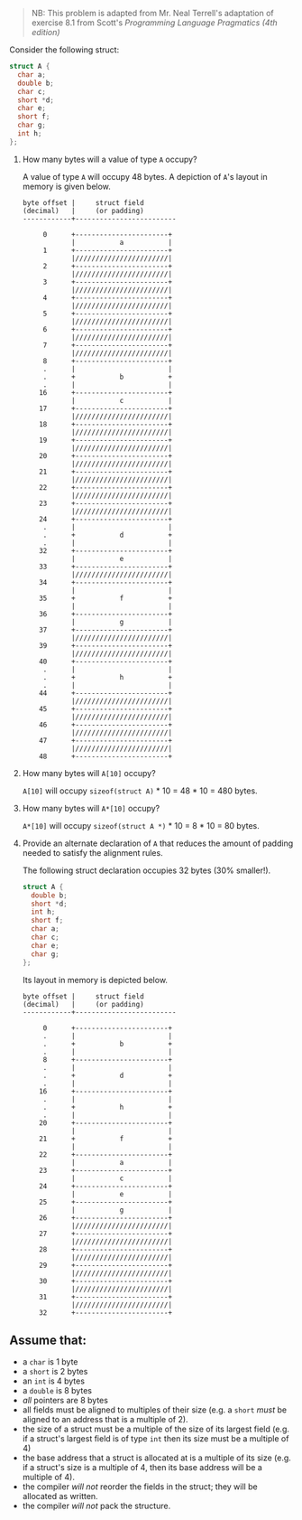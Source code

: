 >  NB: This problem is adapted from Mr. Neal Terrell's adaptation of exercise
>  8.1 from Scott's _Programming Language Pragmatics (4th edition)_

Consider the following struct:

```c
struct A {
  char a;
  double b;
  char c;
  short *d;
  char e;
  short f;
  char g;
  int h;
};
```


1. How many bytes will a value of type `A` occupy?

    A value of type `A` will occupy 48 bytes. A depiction of `A`'s layout in
    memory is given below.

    ```
    byte offset |     struct field
    (decimal)   |     (or padding)
    ------------+-------------------------

         0      +-----------------------+
                |           a           |
         1      +-----------------------+
                |///////////////////////|
         2      +-----------------------+
                |///////////////////////|
         3      +-----------------------+
                |///////////////////////|
         4      +-----------------------+
                |///////////////////////|
         5      +-----------------------+
                |///////////////////////|
         6      +-----------------------+
                |///////////////////////|
         7      +-----------------------+
                |///////////////////////|
         8      +-----------------------+
         .      |                       |
         .      +           b           +
         .      |                       |
        16      +-----------------------+
                |           c           |
        17      +-----------------------+
                |///////////////////////|
        18      +-----------------------+
                |///////////////////////|
        19      +-----------------------+
                |///////////////////////|
        20      +-----------------------+
                |///////////////////////|
        21      +-----------------------+
                |///////////////////////|
        22      +-----------------------+
                |///////////////////////|
        23      +-----------------------+
                |///////////////////////|
        24      +-----------------------+
         .      |                       |
         .      +           d           +
         .      |                       |
        32      +-----------------------+
                |           e           |
        33      +-----------------------+
                |///////////////////////|
        34      +-----------------------+
                |                       |
        35      +           f           +
                |                       |
        36      +-----------------------+
                |           g           |
        37      +-----------------------+
                |///////////////////////|
        39      +-----------------------+
                |///////////////////////|
        40      +-----------------------+
         .      |                       |
         .      +           h           +
         .      |                       |
        44      +-----------------------+
                |///////////////////////|
        45      +-----------------------+
                |///////////////////////|
        46      +-----------------------+
                |///////////////////////|
        47      +-----------------------+
                |///////////////////////|
        48      +-----------------------+
     ```

2. How many bytes will `A[10]` occupy?

    `A[10]` will occupy `sizeof(struct A)` * 10 =  48 * 10 = 480 bytes.

3. How many bytes will `A*[10]` occupy?

    `A*[10]` will occupy `sizeof(struct A *)` * 10 =  8 * 10 = 80 bytes.

4. Provide an alternate declaration of `A` that reduces the amount of padding
   needed to satisfy the alignment rules.

    The following struct declaration occupies 32 bytes (30% smaller!).

    ```c
    struct A {
      double b;
      short *d;
      int h;
      short f;
      char a;
      char c;
      char e;
      char g;
    };
    ```

    Its layout in memory is depicted below.

    ```
    byte offset |     struct field
    (decimal)   |     (or padding)
    ------------+-------------------------

         0      +-----------------------+
         .      |                       |
         .      +           b           +
         .      |                       |
         8      +-----------------------+
         .      |                       |
         .      +           d           +
         .      |                       |
        16      +-----------------------+
         .      |                       |
         .      +           h           +
         .      |                       |
        20      +-----------------------+
                |                       |
        21      +           f           +
                |                       |
        22      +-----------------------+
                |           a           |
        23      +-----------------------+
                |           c           |
        24      +-----------------------+
                |           e           |
        25      +-----------------------+
                |           g           |
        26      +-----------------------+
                |///////////////////////|
        27      +-----------------------+
                |///////////////////////|
        28      +-----------------------+
                |///////////////////////|
        29      +-----------------------+
                |///////////////////////|
        30      +-----------------------+
                |///////////////////////|
        31      +-----------------------+
                |///////////////////////|
        32      +-----------------------+
     ```

## Assume that:
  * a `char` is 1 byte
  * a `short` is 2 bytes
  * an `int` is 4 bytes
  * a `double` is 8 bytes
  * _all_ pointers are 8 bytes
  * all fields must be aligned to multiples of their size (e.g. a `short` _must_
    be aligned to an address that is a multiple of 2).
  * the size of a struct must be a multiple of the size of its largest field
    (e.g. if a struct's largest field is of type `int` then its size must be a
    multiple of 4)
  * the base address that a struct is allocated at is a multiple of its size
    (e.g. if a struct's size is a multiple of 4, then its base address will
    be a multiple of 4).
  * the compiler _will not_ reorder the fields in the struct; they will be
    allocated as written.
  * the compiler _will not_ pack the structure.
